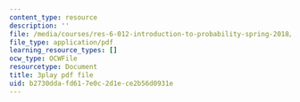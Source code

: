 ```yaml
---
content_type: resource
description: ''
file: /media/courses/res-6-012-introduction-to-probability-spring-2018/b2730ddafd617e0c2d1ece2b56d0931e_rZKUmNvCjis.pdf
file_type: application/pdf
learning_resource_types: []
ocw_type: OCWFile
resourcetype: Document
title: 3play pdf file
uid: b2730dda-fd61-7e0c-2d1e-ce2b56d0931e
---
```

